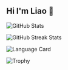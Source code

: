 ## Hi I'm Liao 👋


![GitHub Stats](https://github-readme-stats.vercel.app/api?username=liao-guan-cheng&show_icons=true&hide_title=true&count_private=true)

![GitHub Streak Stats](https://github-readme-streak-stats.herokuapp.com/?user=liao-guan-cheng)

![Language Card](https://github-readme-stats.vercel.app/api/top-langs/?username=liao-guan-cheng&langs_count=5)

![Trophy](https://github-profile-trophy.vercel.app/?username=liao-guan-cheng)

